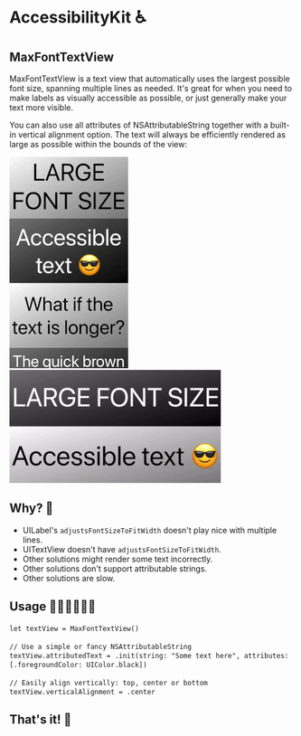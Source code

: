 # AccessibilityKit ♿️

## MaxFontTextView 

MaxFontTextView is a text view that automatically uses the largest possible font size, spanning multiple lines as needed. It's great for when you need to make labels as visually accessible as possible, or just generally make your text more visible.

You can also use all attributes of NSAttributableString together with a built-in vertical alignment option. The text will always be efficiently rendered as large as possible within the bounds of the view:

<img src="assets/textview-portrait.gif"> <img src="assets/textview-landscape.gif">

## Why? 🤔

- UILabel's `adjustsFontSizeToFitWidth` doesn't play nice with multiple lines.
- UITextView doesn't have `adjustsFontSizeToFitWidth`.
- Other solutions might render some text incorrectly.
- Other solutions don't support attributable strings.
- Other solutions are slow.

## Usage 👩🏻‍💻👨🏻‍💻

```
let textView = MaxFontTextView()

// Use a simple or fancy NSAttributableString
textView.attributedText = .init(string: "Some text here", attributes: [.foregroundColor: UIColor.black])

// Easily align vertically: top, center or bottom
textView.verticalAlignment = .center

```

## That's it! 🚀

